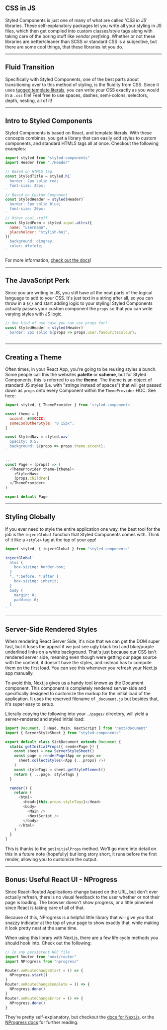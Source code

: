 ## CSS in JS

Styled Components is just one of many of what are called '_CSS in JS_' libraries. These self-explanatory packages let you write all your styling in JS files, which then get compiled into custom classes/style tags along with taking care of the boring stuff like _vendor prefixing_. Whether or not these libraries are better/cleaner than SCSS or standard CSS is a subjective, but there are some cool things, that these libraries let you do.

---

## Fluid Transition

Specifically with Styled Components, one of the best parts about transitioning over to this method of styling, is the fluidity from CSS. Since it uses [tagged template literals](https://wesbos.com/tagged-template-literals/), you can write your CSS exactly as you would in a `.css` file! Feel free to use spaces, dashes, semi-colons, selectors, depth, nesting, all of it!

---

## Intro to Styled Components

Styled Components is based on React, and template literals. With these concepts combines, you get a library that can easily add styles to custom components, and standard HTML5 tags all at once. Checkout the following examples:

```js
import styled from "styled-components"
import Header from "./Header"

// Based on HTML5 tag
const StyledTitle = styled.h1`
  border: 2px solid red;
  font-size: 25px;
`
// Based on Custom Component
const StyledHeader = styled(Header)`
  border: 3px solid blue;
  font-size: 20px;
`
// Other cool stuff
const StyledForm = styled.input.attrs({
  name: "username",
  placeholder: "stylish-boi",
})`
  background: dimgrey;
  color: #fefefe;
`
```

For more information, [check out the docs](https://www.styled-components.com/)!

---

## The JavaScript Perk

Since you are writing in JS, you still have all the neat parts of the logical language to add to your CSS. It's just text in a string after all, so you can throw in a `${}` and start adding logic to your styling! Styled Components actually passes your custom component the `props` so that you can write varying styles with JS logic.

```js
// One kind of use case you can use props for!
const StyledHeader = styled(Header)`
  border: 2px solid ${props => props.user.favouriteColour};
`
```

---

## Creating a Theme

Often times, in your React App, you're going to be reusing styles a bunch. Some people call this the websites **palette** or **scheme**, but for Styled Components, this is referred to as the **theme**. The theme is an object of standard JS styles (i.e. with "strings instead of spaces") that will get passed down as `props` onto every Component within the `ThemeProvider` HOC. See here:

```js
import styled, { ThemeProvider } from 'styled-components'

const theme = {
  accent: #00CCCC;
  someCoolOtherStyle: "0 15px";
}

const StyledNav = styled.nav`
  opacity: 0.5;
  background: ${props => props.theme.accent};
`

...
const Page = (props) => (
  <ThemeProvider theme={theme}>
    <StyledNav>
    {props.children}
  </ThemeProvider>
)

export default Page
```

---

## Styling Globally

If you ever need to style the entire application one way, the best tool for the job is the `injectGlobal` function that Styled Components comes with. Think of it like a `<style>` tag at the top of your app!

```js
import styled, { injectGlobal } from "styled-components"

injectGlobal`
  html {
    box-sizing: border-box;
  }
  *, *:before, *:after {
    box-sizing: inherit;
  }
  body {
    margin: 0;
    padding: 0;
  }
`
```

---

## Server-Side Rendered Styles

When rendering React Server Side, it's nice that we can get the DOM super fast, but it loses the appeal if we just see ugly black text and blue/purple underlined links on a white background. That's just because our CSS isn't rendered server side, meaning even though were getting our page source with the content, it doesn't have the styles, and instead has to compute them on the first load. You can see this whenever you refresh your Next.js app manually.

To avoid this, Next.js gives us a handy tool known as the Document component. This component is completely rendered server-side and specifically designed to customize the markup for the initial load of the application. It uses the reserved filename of `_document.js` but besides that, it's super easy to setup.

Literally copying the following into your `./pages/` directory, will yield a server-rendered and styled initial load:

```js
import Document, { Head, Main, NextScript } from "next/document"
import { ServerStyleSheet } from "styled-components"

export default class SickDocument extends Document {
  static getInitialProps({ renderPage }) {
    const sheet = new ServerStyleSheet()
    const page = renderPage(App => props =>
      sheet.collectStyles(<App {...props} />)
    )
    const styleTags = sheet.getStyleElement()
    return { ...page, styleTags }
  }

  render() {
    return (
      <html>
        <Head>{this.props.styleTags}</Head>
        <body>
          <Main />
          <NextScript />
        </body>
      </html>
    )
  }
}
```

This is thanks to the `getInitialProps` method. We'll go more into detail on this in a future note (hopefully) but long story short, it runs before the first render, allowing you to customize the output.

---

## Bonus: Useful React UI - NProgress

Since React-Routed Applications change based on the URL, but don't ever actually refresh, there is no visual feedback to the user whether or not their page is loading. The browser doesn't show progress, or a little pinwheel since React is taking care of all of that.

Because of this, NProgress is a helpful little library that will give you that snazzy indicator at the top of your page to show exactly that, while making it look pretty neat at the same time.

When using this library with Next.js, there are a few life cycle methods you should hook into. Check out the following:

```js
// In any persistent HOC file
import Router from "next/router"
import NProgress from "nprogress"

Router.onRouteChangeStart = () => {
  NProgress.start()
}
Router.onRouteChangeComplete = () => {
  NProgress.done()
}
Router.onRouteChangeError = () => {
  NProgress.done()
}
```

They're pretty self-explanatory, but checkout the [docs for Next.js](https://nextjs.org/docs/), or the [NProgress docs](http://ricostacruz.com/nprogress/) for further reading.
